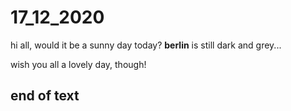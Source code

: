 # 17_12_2020
hi all,
would it be a sunny day today?
**berlin** is still dark and grey...

wish you all a lovely day, though!

## end of text
